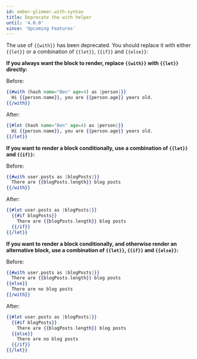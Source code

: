 ```yaml
---
id: ember-glimmer.with-syntax
title: Deprecate the with helper
until: '4.0.0'
since: 'Upcoming Features'
---
```


The use of `{{with}}` has been deprecated. You should replace it with either `{{let}}` or a combination of `{{let}}`, `{{if}}` and `{{else}}`: 

**If you always want the block to render, replace `{{with}}` with `{{let}}` directly:**

Before:

```hbs
{{#with (hash name="Ben" age=4) as |person|}}
  Hi {{person.name}}, you are {{person.age}} years old.
{{/with}}
```

After:

```hbs
{{#let (hash name="Ben" age=4) as |person|}}
  Hi {{person.name}}, you are {{person.age}} years old.
{{/let}}
```

**If you want to render a block conditionally, use a combination of `{{let}}` and `{{if}}`:**

Before:

```hbs
{{#with user.posts as |blogPosts|}}
  There are {{blogPosts.length}} blog posts
{{/with}}
```

After:

```hbs
{{#let user.posts as |blogPosts|}}
  {{#if blogPosts}}
    There are {{blogPosts.length}} blog posts
  {{/if}}
{{/let}}
```

**If you want to render a block conditionally, and otherwise render an alternative block, use a combination of `{{let}}`, `{{if}}` and `{{else}}`:**

Before:

```hbs
{{#with user.posts as |blogPosts|}}
  There are {{blogPosts.length}} blog posts
{{else}}
  There are no blog posts
{{/with}}
```

After:

```hbs
{{#let user.posts as |blogPosts|}}
  {{#if blogPosts}}
    There are {{blogPosts.length}} blog posts
  {{else}}
    There are no blog posts
  {{/if}}
{{/let}}
```
